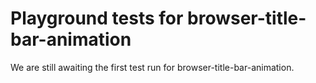 # Playground tests for browser-title-bar-animation
We are still awaiting the first test run for browser-title-bar-animation.
